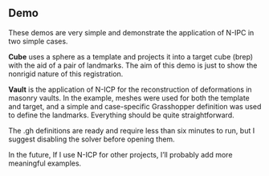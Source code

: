 ## Demo ##
These demos are very simple and demonstrate the application of N-IPC in two simple cases.

**Cube** uses a sphere as a template and projects it into a target cube (brep) with the aid of a pair of landmarks. The aim of this demo is just to show the nonrigid nature of this registration.

 **Vault** is the application of N-ICP for the reconstruction of deformations in masonry vaults. In the example, meshes were used for both the template and target, and a simple and case-specific Grasshopper definition was used to define the landmarks. Everything should be quite straightforward.

The .gh definitions are ready and require less than six minutes to run, but I suggest disabling the solver before opening them.

In the future, If I use N-ICP for other projects, I’ll probably add more meaningful examples.

